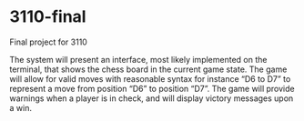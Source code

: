 # 3110-final

Final project for 3110

The system will present an interface, most likely implemented on the terminal, that shows the chess board in the current game state. The game will allow for valid moves with reasonable syntax for instance “D6 to D7” to represent a move from position “D6” to position “D7”. The game will provide warnings when a player is in check, and will display victory messages upon a win.
